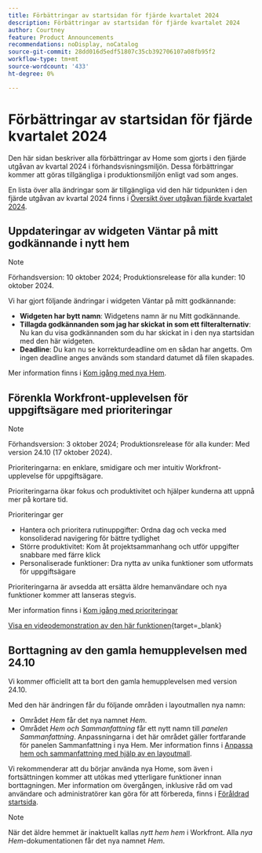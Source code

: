 ```yaml
---
title: Förbättringar av startsidan för fjärde kvartalet 2024
description: Förbättringar av startsidan för fjärde kvartalet 2024
author: Courtney
feature: Product Announcements
recommendations: noDisplay, noCatalog
source-git-commit: 28dd016d5edf51807c35cb392706107a08fb95f2
workflow-type: tm+mt
source-wordcount: '433'
ht-degree: 0%

---
```


# Förbättringar av startsidan för fjärde kvartalet 2024

Den här sidan beskriver alla förbättringar av Home som gjorts i den fjärde utgåvan av kvartal 2024 i förhandsvisningsmiljön. Dessa förbättringar kommer att göras tillgängliga i produktionsmiljön enligt vad som anges.

En lista över alla ändringar som är tillgängliga vid den här tidpunkten i den fjärde utgåvan av kvartal 2024 finns i [Översikt över utgåvan fjärde kvartalet 2024](/help/quicksilver/product-announcements/product-releases/24-q4-release-activity/24-q4-release-overview.md).

## Uppdateringar av widgeten Väntar på mitt godkännande i nytt hem

>[!NOTE]
>
>Förhandsversion: 10 oktober 2024; Produktionsrelease för alla kunder: 10 oktober 2024.

Vi har gjort följande ändringar i widgeten Väntar på mitt godkännande:

* **Widgeten har bytt namn**: Widgetens namn är nu Mitt godkännande.
* **Tillagda godkännanden som jag har skickat in som ett filteralternativ**: Nu kan du visa godkännanden som du har skickat in i den nya startsidan med den här widgeten.
* **Deadline**: Du kan nu se korrekturdeadline om en sådan har angetts. Om ingen deadline anges används som standard datumet då filen skapades.

Mer information finns i [Kom igång med nya Hem](/help/quicksilver/workfront-basics/using-home/new-home/get-started-with-new-home.md).

## Förenkla Workfront-upplevelsen för uppgiftsägare med prioriteringar

>[!NOTE]
>
>Förhandsversion: 3 oktober 2024; Produktionsrelease för alla kunder: Med version 24.10 (17 oktober 2024).

Prioriteringarna: en enklare, smidigare och mer intuitiv Workfront-upplevelse för uppgiftsägare.

Prioriteringarna ökar fokus och produktivitet och hjälper kunderna att uppnå mer på kortare tid.

Prioriteringar ger

* Hantera och prioritera rutinuppgifter: Ordna dag och vecka med konsoliderad navigering för bättre tydlighet
* Större produktivitet: Kom åt projektsammanhang och utför uppgifter snabbare med färre klick
* Personaliserade funktioner: Dra nytta av unika funktioner som utformats för uppgiftsägare

Prioriteringarna är avsedda att ersätta äldre hemanvändare och nya funktioner kommer att lanseras stegvis.

Mer information finns i [Kom igång med prioriteringar](/help/quicksilver/workfront-basics/priorities/get-started-with-priorities.md)

[Visa en videodemonstration av den här funktionen](https://video.tv.adobe.com/v/3434848/){target=_blank}

## Borttagning av den gamla hemupplevelsen med 24.10

Vi kommer officiellt att ta bort den gamla hemupplevelsen med version 24.10.

Med den här ändringen får du följande områden i layoutmallen nya namn:

* Området _Hem_ får det nya namnet _Hem_.
* Området _Hem och Sammanfattning_ får ett nytt namn till _panelen Sammanfattning_. Anpassningarna i det här området gäller fortfarande för panelen Sammanfattning i nya Hem. Mer information finns i [Anpassa hem och sammanfattning med hjälp av en layoutmall](/help/quicksilver/administration-and-setup/customize-workfront/use-layout-templates/customize-home-summary-layout-template.md).

Vi rekommenderar att du börjar använda nya Home, som även i fortsättningen kommer att utökas med ytterligare funktioner innan borttagningen. Mer information om övergången, inklusive råd om vad användare och administratörer kan göra för att förbereda, finns i [Föråldrad startsida](/help/quicksilver/product-announcements/announcements/legacy-home-deprecation.md).

>[!NOTE]
>
>När det äldre hemmet är inaktuellt kallas _nytt hem_ _hem_ i Workfront. Alla _nya Hem_-dokumentationen får det nya namnet _Hem_.

